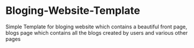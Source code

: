 # Bloging-Website-Template
Simple Template for bloging website which contains a beautiful front page, blogs page which contains all the blogs created by users and various other pages
